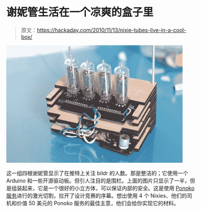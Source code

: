 # 谢妮管生活在一个凉爽的盒子里

> 原文：<https://hackaday.com/2010/11/13/nixie-tubes-live-in-a-cool-box/>

![](img/4902513f0d43ae161bcfe89d7796e7a9.png "nixie-twitter-followers")

这一组四根谢妮管显示了在推特上关注 bildr 的人数。那是整洁的；它使用一个 Arduino 和一些开源驱动板。但引人注目的是围栏。上面的图片只显示了一半，但是组装起来，它是一个很好的小立方体，可以保证内部的安全。这是使用 [Ponoko 服务](http://www.ponoko.com/)进行的激光切割，拉开了设计竞赛的序幕。想出使用 4 个 Nixies、他们的司机和价值 50 美元的 Ponoko 服务的最佳主意，他们会给你实现它的材料。